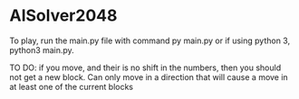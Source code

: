# AISolver2048

To play, run the main.py file with command py main.py or if using python 3, python3 main.py.

TO DO: if you move, and their is no shift in the numbers, then you should not get a new block. Can only move in a direction that will cause a move in at least one of the current blocks